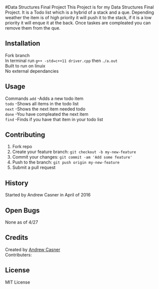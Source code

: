 
#Data Structures Final Project
This Project is for my Data Structures Final Project. It is a Todo list which is a hybrid of a stack and a que. Depending weather the item is of high priority it will push it to the stack, if it is a low priority it will enque it at the back. Once taskes are compleated you can remove them from the que.
## Installation
Fork branch  
In terminal run `g++ -std=c++11 driver.cpp` then `./a.out`  
Built to run on linuix  
No external dependancies
## Usage
Commands
`add`	-Adds a new todo item  
`todo` -Shows all items in the todo list  
`next` -Shows the next item needed todo  
`done` -You have compleated the next item  
`find` -Finds if you have that item in your todo list  
## Contributing
1. Fork repo
2. Create your feature branch: `git checkout -b my-new-feature`
3. Commit your changes: `git commit -am 'Add some feature'`
4. Push to the branch: `git push origin my-new-feature`
5. Submit a pull request  

## History
Started by Andrew Casner in April of 2016
## Open Bugs
None as of 4/27
## Credits
Created by [Andrew Casner](https://github.com/Andrew-Casner "GitHub Account")  
Contributers:
## License
MIT License
